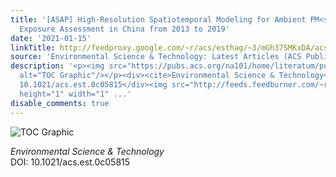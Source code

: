 ```yaml
---
title: '[ASAP] High-Resolution Spatiotemporal Modeling for Ambient PM<sub>2.5</sub>
  Exposure Assessment in China from 2013 to 2019'
date: '2021-01-15'
linkTitle: http://feedproxy.google.com/~r/acs/esthag/~3/mGh37SMKxDA/acs.est.0c05815
source: 'Environmental Science & Technology: Latest Articles (ACS Publications)'
description: '<p><img src="https://pubs.acs.org/na101/home/literatum/publisher/achs/journals/content/esthag/0/esthag.ahead-of-print/acs.est.0c05815/20210115/images/medium/es0c05815_0006.gif"
  alt="TOC Graphic"/></p><div><cite>Environmental Science & Technology</cite></div><div>DOI:
  10.1021/acs.est.0c05815</div><img src="http://feeds.feedburner.com/~r/acs/esthag/~4/mGh37SMKxDA"
  height="1" width="1" ...'
disable_comments: true
---
```

<p><img src="https://pubs.acs.org/na101/home/literatum/publisher/achs/journals/content/esthag/0/esthag.ahead-of-print/acs.est.0c05815/20210115/images/medium/es0c05815_0006.gif" alt="TOC Graphic"/></p><div><cite>Environmental Science & Technology</cite></div><div>DOI: 10.1021/acs.est.0c05815</div><img src="http://feeds.feedburner.com/~r/acs/esthag/~4/mGh37SMKxDA" height="1" width="1" ...